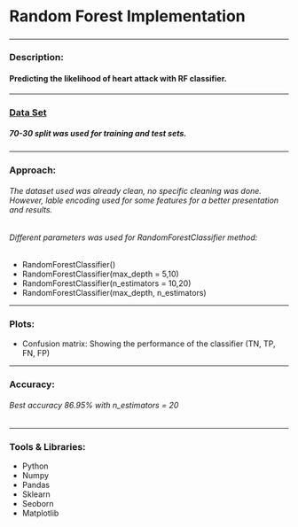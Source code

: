 # Random Forest Implementation
#####
---
### Description:
#### Predicting the likelihood of heart attack with RF classifier.
---
### <a href='https://www.kaggle.com/fedesoriano/heart-failure-prediction'>Data Set</a>
##### 70-30 split was used for training and test sets.
---
### Approach:
###### The dataset used was already clean, no specific cleaning was done. However, lable encoding used for some features for a better presentation and results. 
###### Different parameters was used for RandomForestClassifier method: 
* RandomForestClassifier()
* RandomForestClassifier(max_depth = 5,10) 
* RandomForestClassifier(n_estimators = 10,20)
* RandomForestClassifier(max_depth, n_estimators)
---
### Plots:
* Confusion matrix: Showing the performance of the classifier (TN, TP, FN, FP)
---
### Accuracy:
###### Best accuracy 86.95% with n_estimators = 20
---
### Tools & Libraries:
* Python
* Numpy
* Pandas
* Sklearn
* Seoborn
* Matplotlib
